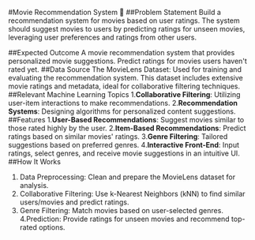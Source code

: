 #Movie Recommendation System 🎥
##Problem Statement
Build a recommendation system for movies based on user ratings. The system should suggest movies to users by predicting ratings for unseen movies, leveraging user preferences and ratings from other users.

##Expected Outcome
A movie recommendation system that provides personalized movie suggestions.
Predict ratings for movies users haven't rated yet.
##Data Source
The MovieLens Dataset: Used for training and evaluating the recommendation system.
This dataset includes extensive movie ratings and metadata, ideal for collaborative filtering techniques.
##Relevant Machine Learning Topics
1.**Collaborative Filtering**: Utilizing user-item interactions to make recommendations.
2.**Recommendation Systems**: Designing algorithms for personalized content suggestions.
##Features
1.**User-Based Recommendations**: Suggest movies similar to those rated highly by the user.
2.**Item-Based Recommendations**: Predict ratings based on similar movies' ratings.
3.**Genre Filtering**: Tailored suggestions based on preferred genres.
4.**Interactive Front-End**: Input ratings, select genres, and receive movie suggestions in an intuitive UI.
##How It Works
1. Data Preprocessing: Clean and prepare the MovieLens dataset for analysis.
2. Collaborative Filtering: Use k-Nearest Neighbors (kNN) to find similar users/movies and predict ratings.
3. Genre Filtering: Match movies based on user-selected genres.
4.Prediction: Provide ratings for unseen movies and recommend top-rated options.
